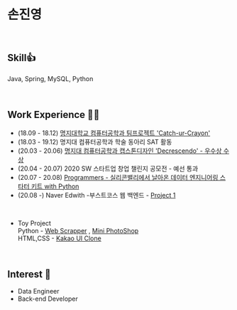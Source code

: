# 손진영 

<br>

## Skill👍 
Java, Spring, MySQL, Python

<br>

## Work Experience 🤹‍♀️
- (18.09 - 18.12) [명지대학교 컴퓨터공학과 팀프로젝트 'Catch-ur-Crayon'](https://github.com/jysohn0825/team_project)
- (18.03 - 19.12) 명지대 컴퓨터공학과 학술 동아리 SAT 활동
- (20.03 - 20.06) [명지대 컴퓨터공학과 캡스톤디자인 'Decrescendo' - 우수상 수상](https://github.com/jysohn0825/capstone_design)
- (20.04 - 20.07) 2020 SW 스타트업 창업 챌린지 공모전 - 예선 통과
- (20.07 - 20.08) [Programmers - 실리콘밸리에서 날아온 데이터 엔지니어링 스타터 키트 with Python](https://github.com/jysohn0825/prgrms_data_eng)
- (20.08 -) Naver Edwith -부스트코스 웹 백엔드 - [Project 1](https://github.com/jysohn0825/boostcourse/blob/master/project_1.md)

<br>

- Toy Project <br>
Python - [Web Scrapper](https://github.com/jysohn0825/nomad_coder/tree/master/Python_Web_Scrapper) , [Mini PhotoShop](https://github.com/jysohn0825/toy_project/tree/master/mini%20PhotoShop)<br>
HTML,CSS - [Kakao UI Clone](https://github.com/jysohn0825/nomad_coder/tree/master/Kokoa_Clone_WebUI)
<br>

## Interest 👀
- Data Engineer
- Back-end Developer
